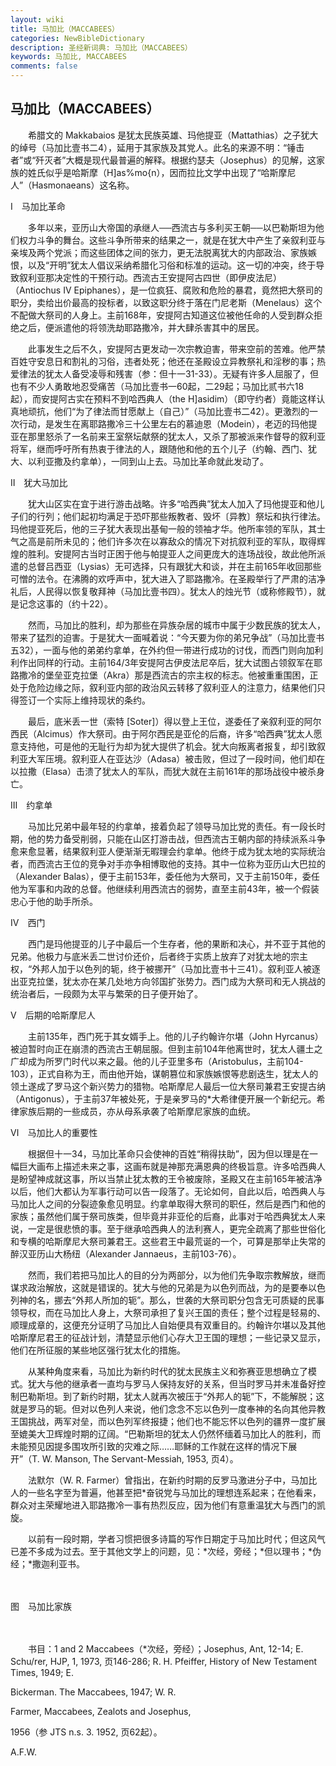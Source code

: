 ```yaml
---
layout: wiki
title: 马加比（MACCABEES）
categories: NewBibleDictionary
description: 圣经新词典: 马加比（MACCABEES）
keywords: 马加比, MACCABEES
comments: false
---
```


## 马加比（MACCABEES）

　　希腊文的 Makkabaios 是犹太民族英雄、玛他提亚（Mattathias）之子犹大的绰号（马加比壹书二4），延用于其家族及其党人。此名的来源不明：“锤击者”或“歼灭者”大概是现代最普遍的解释。根据约瑟夫（Josephus）的见解，这家族的姓氏似乎是哈斯摩（H]as%mo{n），因而拉比文学中出现了“哈斯摩尼人”（Hasmonaeans）这名称。

Ⅰ　马加比革命

　　多年以来，亚历山大帝国的承继人──西流古与多利买王朝──以巴勒斯坦为他们权力斗争的舞台。这些斗争所带来的结果之一，就是在犹大中产生了亲叙利亚与亲埃及两个党派；而这些团体之间的张力，更无法脱离犹大的内部政治、家族嫉恨，以及“开明”犹太人倡议采纳希腊化习俗和标准的运动。这一切的冲突，终于导致叙利亚那决定性的干预行动。西流古王安提阿古四世（即伊皮法尼）（Antiochus IV Epiphanes），是一位疯狂、腐败和危险的暴君，竟然把大祭司的职分，卖给出价最高的投标者，以致这职分终于落在门尼老斯（Menelaus）这个不配做大祭司的人身上。主前168年，安提阿古知道这位被他任命的人受到群众拒绝之后，便派遣他的将领洗劫耶路撒冷，并大肆杀害其中的居民。

　　此事发生之后不久，安提阿古更发动一次宗教迫害，带来空前的苦难。他严禁百姓守安息日和割礼的习俗，违者处死；他还在圣殿设立异教祭礼和淫秽的事；热爱律法的犹太人备受凌辱和残害（参：但十一31-33）。无疑有许多人屈服了，但也有不少人勇敢地忍受痛苦（马加比壹书一60起，二29起；马加比贰书六18起），而安提阿古实在预料不到哈西典人（the H]asidim）（即守约者）竟能这样认真地顽抗，他们“为了律法而甘愿献上（自己）”（马加比壹书二42）。更激烈的一次行动，是发生在离耶路撒冷三十公里左右的慕迪恩（Modein），老迈的玛他提亚在那里怒杀了一名前来王室祭坛献祭的犹太人，又杀了那被派来作督导的叙利亚将军，继而呼吁所有热衷于律法的人，跟随他和他的五个儿子（约翰、西门、犹大、以利亚撒及约拿单），一同到山上去。马加比革命就此发动了。

Ⅱ　犹大马加比

　　犹大山区实在宜于进行游击战略。许多“哈西典”犹太人加入了玛他提亚和他儿子们的行列；他们起初均满足于恐吓那些叛教者、毁坏〔异教〕祭坛和执行律法。玛他提亚死后，他的三子犹大表现出基甸一般的领袖才华。他所率领的军队，其士气之高是前所未见的；他们许多次在以寡敌众的情况下对抗叙利亚的军队，取得辉煌的胜利。安提阿古当时正困于他与帕提亚人之间更庞大的连场战役，故此他所派遣的总督吕西亚（Lysias）无可选择，只有跟犹大和谈，并在主前165年收回那些可憎的法令。在沸腾的欢呼声中，犹大进入了耶路撒冷。在圣殿举行了严肃的洁净礼后，人民得以恢复敬拜神（马加比壹书四）。犹太人的烛光节（或称修殿节），就是记念这事的（约十22）。

　　然而，马加比的胜利，却为那些在异族杂居的城市中属于少数民族的犹太人，带来了猛烈的迫害。于是犹大一面喊着说：“今天要为你的弟兄争战”（马加比壹书五32），一面与他的弟弟约拿单，在外约但一带进行成功的讨伐，而西门则向加利利作出同样的行动。主前164/3年安提阿古伊皮法尼卒后，犹大试图占领叙军在耶路撒冷的堡垒亚克拉堡（Akra）那是西流古的宗主权的标志。他被重重围困，正处于危险边缘之际，叙利亚内部的政治风云转移了叙利亚人的注意力，结果他们只得签订一个实际上维持现状的条约。

　　最后，底米丢一世（索特 [Soter]）得以登上王位，遂委任了亲叙利亚的阿尔西民（Alcimus）作大祭司。由于阿尔西民是亚伦的后裔，许多“哈西典”犹太人愿意支持他，可是他的无耻行为却为犹大提供了机会。犹大向叛离者报复，却引致叙利亚大军压境。叙利亚人在亚达沙（Adasa）被击败，但过了一段时间，他们却在以拉撒（Elasa）击溃了犹太人的军队，而犹大就在主前161年的那场战役中被杀身亡。

Ⅲ　约拿单

　　马加比兄弟中最年轻的约拿单，接着负起了领导马加比党的责任。有一段长时期，他的势力备受削弱，只能在山区打游击战，但西流古王朝内部的持续派系斗争愈来愈显著，结果叙利亚人便渐渐无暇理会约拿单。他终于成为犹太地的实际统治者，而西流古王位的竞争对手亦争相博取他的支持。其中一位称为亚历山大巴拉的（Alexander Balas），便于主前153年，委任他为大祭司，又于主前150年，委任他为军事和内政的总督。他继续利用西流古的弱势，直至主前43年，被一个假装忠心于他的助手所杀。

Ⅳ　西门

　　西门是玛他提亚的儿子中最后一个生存者，他的果断和决心，并不亚于其他的兄弟。他极力与底米丢二世讨价还价，后者终于实质上放弃了对犹太地的宗主权，“外邦人加于以色列的轭，终于被挪开”（马加比壹书十三41）。叙利亚人被逐出亚克拉堡，犹太亦在某几处地方向邻国扩张势力。西门成为大祭司和无人挑战的统治者后，一段颇为太平与繁荣的日子便开始了。

Ⅴ　后期的哈斯摩尼人

　　主前135年，西门死于其女婿手上。他的儿子约翰许尔堪（John Hyrcanus）被迫暂时向正在崩溃的西流古王朝屈服。但到主前104年他离世时，犹太人疆土之广却成为所罗门时代以来之最。他的儿子亚里多布（Aristobulus，主前104-103），正式自称为王，而由他开始，谋朝篡位和家族嫉恨等悲剧迭生，犹太人的领土遂成了罗马这个新兴势力的猎物。哈斯摩尼人最后一位大祭司兼君王安提古纳（Antigonus），于主前37年被处死，于是亲罗马的*大希律便开展一个新纪元。希律家族后期的一些成员，亦从母系承袭了哈斯摩尼家族的血统。

Ⅵ　马加比人的重要性

　　根据但十一34，马加比革命只会使神的百姓“稍得扶助”，因为但以理是在一幅巨大画布上描述未来之事，这画布就是神那充满恩典的终极旨意。许多哈西典人是盼望神成就这事，所以当禁止犹太教的王令被废除，圣殿又在主前165年被洁净以后，他们大都认为军事行动可以告一段落了。无论如何，自此以后，哈西典人与马加比人之间的分裂迹象愈见明显。约拿单取得大祭司的职任，然后是西门和他的家族；虽然他们属于祭司族类，但毕竟并非亚伦的后裔，此事对于哈西典犹太人来说，一定是很悲愤的事。至于继承哈西典人的法利赛人，更完全疏离了那些世俗化和专横的哈斯摩尼大祭司兼君王。这些君王中最荒诞的一个，可算是那举止失常的醉汉亚历山大杨纽（Alexander Jannaeus，主前103-76）。

　　然而，我们若把马加比人的目的分为两部分，以为他们先争取宗教解放，继而谋求政治解放，这就是错误的。犹大与他的兄弟是为以色列而战，为的是要奉以色列神的名，挪去“外邦人所加的轭”。那么，世袭的大祭司职分包含无可质疑的民事领导权，而在马加比人身上，大祭司承担了复兴王国的责任；整个过程是轻易的、顺理成章的，这便充分证明了马加比人自始便具有双重目的。约翰许尔堪以及其他哈斯摩尼君王的征战计划，清楚显示他们心存大卫王国的理想；一些记录又显示，他们在所征服的某些地区强行犹太化的措施。

　　从某种角度来看，马加比为新约时代的犹太民族主义和弥赛亚思想确立了模式。犹大与他的继承者一直均与罗马人保持友好的关系，但当时罗马并未准备好控制巴勒斯坦。到了新约时期，犹太人就再次被压于“外邦人的轭”下，不能解脱；这就是罗马的轭。但对以色列人来说，他们念念不忘以色列一度奉神的名向其他异教王国挑战，两军对垒，而以色列军终报捷；他们也不能忘怀以色列的疆界一度扩展至媲美大卫辉煌时期的辽阔。“巴勒斯坦的犹太人仍然怀缅着马加比人的胜利，而未能预见因提多围攻所引致的灾难之际……耶稣的工作就在这样的情况下展开”（T. W. Manson, The Servant-Messiah, 1953, 页4）。

　　法默尔（W. R. Farmer）曾指出，在新约时期的反罗马激进分子中，马加比人的一些名字至为普遍，他甚至把*奋锐党与马加比的理想连系起来；在他看来，群众对主荣耀地进入耶路撒冷一事有热烈反应，因为他们有意重温犹大与西门的凯旋。

　　以前有一段时期，学者习惯把很多诗篇的写作日期定于马加比时代；但这风气已差不多成为过去。至于其他文学上的问题，见：*次经，旁经；*但以理书；*伪经；*撒迦利亚书。

　





图　马加比家族

　

　　书目：1 and 2 Maccabees（*次经，旁经）；Josephus, Ant, 12-14; E. Schu/rer, HJP, 1, 1973, 页146-286; R. H. Pfeiffer, History of New Testament Times, 1949; E.

Bickerman. The Maccabees, 1947; W. R.

Farmer, Maccabees, Zealots and Josephus,

1956（参 JTS n.s. 3. 1952, 页62起）。

A.F.W.








